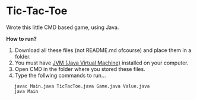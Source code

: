# Tic-Tac-Toe
Wrote this little CMD based game, using Java.



**How to run?**
 1. Download all these files (not README.md ofcourse) and place them in a folder.
 2. You must have [JVM (Java Virtual Machine)](https://www.java.com/en/) installed on your computer. 
 3. Open CMD in the folder where you stored these files.
 4. Type the follwing commands to run...
```
   javac Main.java TicTacToe.java Game.java Value.java 
   java Main
```
